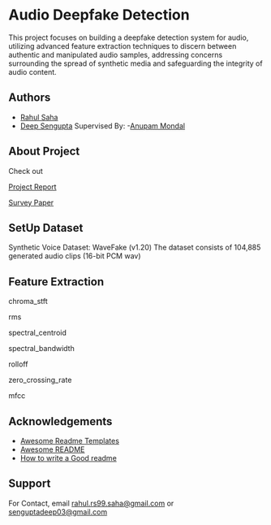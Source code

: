 # Audio Deepfake Detection
This project focuses on building a deepfake detection system for audio, utilizing advanced feature extraction techniques to discern between authentic and manipulated audio samples, addressing concerns surrounding the spread of synthetic media and safeguarding the integrity of audio content.



## Authors

- [Rahul Saha](https://github.com/Rahul99Saha)
- [Deep Sengupta]()
Supervised By: -[Anupam Mondal]()


## About Project
Check out

[Project Report](https://github.com/Rahul99Saha/Audio-DeepFake-Detection/blob/main/Report/Report(Innovative%20Project).docx)

[Survey Paper](Report/Audio_DeepFake_Detection_Survey_Paper_.pdf)
## SetUp Dataset
Synthetic Voice Dataset: WaveFake (v1.20)
The dataset consists of 104,885 generated audio clips (16-bit PCM wav)
## Feature Extraction
chroma_stft

rms

spectral_centroid

spectral_bandwidth

rolloff

zero_crossing_rate

mfcc
## Acknowledgements

 - [Awesome Readme Templates](https://awesomeopensource.com/project/elangosundar/awesome-README-templates)
 - [Awesome README](https://github.com/matiassingers/awesome-readme)
 - [How to write a Good readme](https://bulldogjob.com/news/449-how-to-write-a-good-readme-for-your-github-project)


## Support

For Contact, email rahul.rs99.saha@gmail.com or senguptadeep03@gmail.com 
